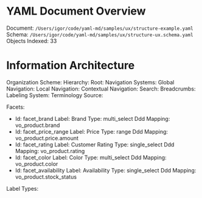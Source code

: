 # YAML Document Overview
Document: `/Users/igor/code/yaml-md/samples/ux/structure-example.yaml`
Schema: `/Users/igor/code/yaml-md/samples/ux/structure-ux.schema.yaml`
Objects Indexed: 33

# Information Architecture

Organization Scheme: 
Hierarchy: 
Root: 
Navigation Systems: 
Global Navigation: 
Local Navigation: 
Contextual Navigation: 
Search: 
Breadcrumbs: 
Labeling System: 
Terminology Source: 

Facets:
- Id: facet_brand Label: Brand Type: multi_select Ddd Mapping: vo_product.brand
- Id: facet_price_range Label: Price Type: range Ddd Mapping: vo_product.price.amount
- Id: facet_rating Label: Customer Rating Type: single_select Ddd Mapping: vo_product.rating
- Id: facet_color Label: Color Type: multi_select Ddd Mapping: vo_product.color
- Id: facet_availability Label: Availability Type: single_select Ddd Mapping: vo_product.stock_status

Label Types: